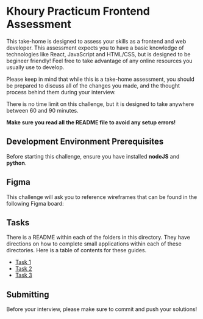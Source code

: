 # Khoury Practicum Frontend Assessment
This take-home is designed to assess your skills as a frontend and web developer. This assessment expects you to have a basic knowledge of technologies like React, JavaScript and HTML/CSS, but is designed to be begineer friendly! Feel free to take advantage of any online resources you usually use to develop. 

Please keep in mind that while this is a take-home assessment, you should be prepared to discuss all of the changes you made, and the thought process behind them during your interview.

There is no time limit on this challenge, but it is designed to take anywhere between 60 and 90 minutes.

**Make sure you read all the README file to avoid any setup errors!**

## Development Environment Prerequisites
Before starting this challenge, ensure you have installed **nodeJS** and **python**.

## Figma
This challenge will ask you to reference wireframes that can be found in the following Figma board:

## Tasks
There is a README within each of the folders in this directory. They have directions on how to complete small applications within each of these directories. Here is a table of contents for these guides.

- [Task 1](./task1/README.md)
- [Task 2](./task2/README.md)
- [Task 3](./task3/README.md)


## Submitting
Before your interview, please make sure to commit and push your solutions!